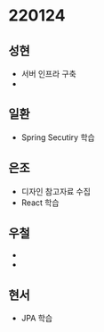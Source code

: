 # 220124

## 성현

- 서버 인프라 구축
-

## 일환

- Spring Secutiry 학습

## 은조

- 디자인 참고자료 수집
- React 학습

## 우철

-
-

## 현서

- JPA 학습
